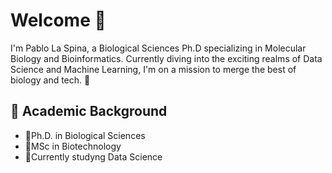 # Welcome 👋

I'm Pablo La Spina, a Biological Sciences Ph.D specializing in Molecular Biology and Bioinformatics. Currently diving into the exciting realms of Data Science and Machine Learning, I'm on a mission to merge the best of biology and tech. 🔬

## 🧬 Academic Background

- 🧪Ph.D. in Biological Sciences
- 🧬MSc in Biotechnology
- 🌱Currently studyng Data Science

<!--
**LaSpi21/LaSpi21** is a ✨ _special_ ✨ repository because its `README.md` (this file) appears on your GitHub profile.

Here are some ideas to get you started:

- 🔭 I’m currently working on ...
- 🌱 I’m currently learning ...
- 👯 I’m looking to collaborate on ...
- 🤔 I’m looking for help with ...
- 💬 Ask me about ...
- 📫 How to reach me: ...
- 😄 Pronouns: ...
- ⚡ Fun fact: ...
-->
